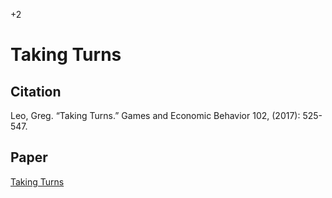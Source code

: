 +2

# Taking Turns

## Citation 

Leo, Greg. “Taking Turns.” Games and Economic Behavior 102, (2017): 525-547.


## Paper

[Taking Turns](<https://www.sciencedirect.com/science/article/pii/S0899825617300295>)
